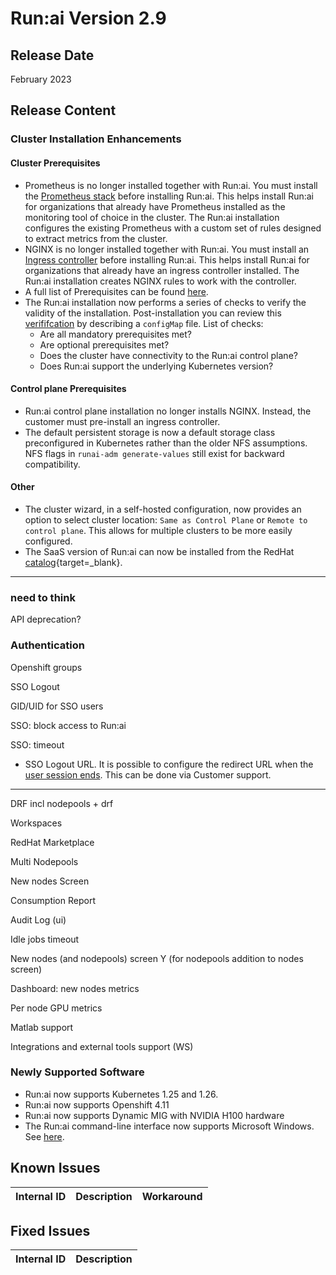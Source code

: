 # Run:ai Version 2.9

## Release Date
February 2023 

## Release Content
<!-- 
* Now supporting _spread_ scheduling strategy as well. For more information see [scheduling strategies](../Researcher/scheduling/strategies.md). -->

### Cluster Installation Enhancements

#### Cluster Prerequisites 
* Prometheus is no longer installed together with Run:ai. You must install the [Prometheus stack](../admin/runai-setup/cluster-setup/cluster-prerequisites.md#prometheus) before installing Run:ai. This helps install Run:ai for organizations that already have Prometheus installed as the monitoring tool of choice in the cluster. The Run:ai installation configures the existing Prometheus with a custom set of rules designed to extract metrics from the cluster. 
* NGINX is no longer installed together with Run:ai. You must install an [Ingress controller](../admin/runai-setup/cluster-setup/cluster-prerequisites.md#ingress-controller) before installing Run:ai. This helps install Run:ai for organizations that already have an ingress controller installed. The Run:ai installation creates NGINX rules to work with the controller. 
* A full list of Prerequisites can be found [here](../admin/runai-setup/cluster-setup/cluster-prerequisites.md#prerequisites-in-a-nutshell).
* The Run:ai installation now performs a series of checks to verify the validity of the installation. Post-installation you can review this [verififcation](../admin/runai-setup/cluster-setup/cluster-install.md#verify-your-installation) by describing a `configMap` file. List of checks: 
    * Are all mandatory prerequisites met? 
    * Are optional prerequisites met?
    * Does the cluster have connectivity to the Run:ai control plane?
    * Does Run:ai support the underlying Kubernetes version?

#### Control plane Prerequisites

* Run:ai control plane installation no longer installs NGINX. Instead, the customer must pre-install an ingress controller. 
* The default persistent storage is now a default storage class preconfigured in Kubernetes rather than the older NFS assumptions. NFS flags in `runai-adm generate-values` still exist for backward compatibility. 

#### Other

* The cluster wizard, in a self-hosted configuration, now provides an option to select cluster location: `Same as Control Plane` or `Remote to control plane`. This allows for multiple clusters to be more easily configured.
* The SaaS version of Run:ai can now be installed from the RedHat [catalog](https://catalog.redhat.com/software/operators/detail/60be3acc3308418324b5e9d8){target=_blank}.

---
### need to think
API deprecation?

### Authentication
Openshift groups

SSO Logout

GID/UID for SSO users

SSO: block access to Run:ai

SSO: timeout

* SSO Logout URL. It is possible to configure the redirect URL when the [user session ends](../admin/runai-setup/authentication/sso.md#logout-url). This can be done via Customer support. 

-----


DRF incl nodepools + drf

Workspaces

RedHat Marketplace

Multi Nodepools

New nodes Screen

Consumption Report

Audit Log (ui)

Idle jobs timeout

New nodes (and nodepools) screen Y (for nodepools addition to nodes screen)

Dashboard: new nodes metrics

Per node GPU metrics

Matlab support

Integrations and external tools support (WS)


### Newly Supported Software
* Run:ai now supports Kubernetes 1.25 and 1.26. 
* Run:ai now supports Openshift 4.11
* Run:ai now supports Dynamic MIG with NVIDIA H100 hardware
* The Run:ai command-line interface now supports Microsoft Windows. See [here](../admin/researcher-setup/cli-install.md#use-runai-cli-on-windows).



## Known Issues

|Internal ID| Description  | Workaround   |
|-----------|--------------|--------------|



## Fixed Issues

|Internal ID | Description   |
|------------|---------------|



